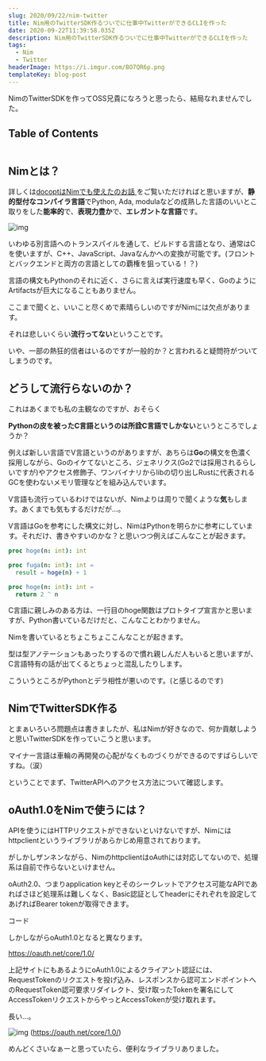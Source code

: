 ```yaml
---
slug: 2020/09/22/nim-twitter
title: Nim用のTwitterSDK作るついでに仕事中TwitterができるCLIを作った
date: 2020-09-22T11:39:58.035Z
description: Nim用のTwitterSDK作るついでに仕事中TwitterができるCLIを作った
tags:
  - Nim
  - Twitter
headerImage: https://i.imgur.com/BO7QR6p.png
templateKey: blog-post
---
```

NimのTwitterSDKを作ってOSS兄貴になろうと思ったら、結局なれませんでした。


## Table of Contents

```toc

```

## Nimとは？

詳しくは[docoptはNimでも使えたのお話
](https://blog.tubone-project24.xyz/2019/11/20/docopt-nim#%E3%81%9D%E3%82%82%E3%81%9D%E3%82%82nim%E3%81%A8%E3%81%AF%EF%BC%9F)をご覧いただければと思いますが、**静的型付なコンパイラ言語**でPython, Ada, modulaなどの成熟した言語のいいとこ取りをした**能率的**で、**表現力豊か**で、**エレガントな言語**です。

![img](https://i.imgur.com/BbHTNwQ.png)

いわゆる別言語へのトランスパイルを通して、ビルドする言語となり、通常はCを使いますが、C++、JavaScript、Javaなんかへの変換が可能です。(フロントとバックエンドと両方の言語としての覇権を狙っている！？)

言語の構文もPythonのそれに近く、さらに言えば実行速度も早く、GoのようにArtifactsが巨大になることもありません。

ここまで聞くと、いいこと尽くめで素晴らしいのですがNimには欠点があります。

それは悲しいくらい**流行ってない**ということです。

いや、一部の熱狂的信者はいるのですが一般的か？と言われると疑問符がついてしまうのです。

## どうして流行らないのか？

これはあくまでも私の主観なのですが、おそらく

**Pythonの皮を被ったC言語というのは所詮C言語でしかない**というところでしょうか？

例えば新しい言語でV言語というのがありますが、あちらは**Go**の構文を色濃く採用しながら、Goのイケてないところ、ジェネリクス(Go2では採用されるらしいですが)やアクセス修飾子、ワンバイナリからlibの切り出しRustに代表されるGCを使わないメモリ管理などを組み込んでいます。

V言語も流行っているわけではないが、Nimよりは周りで聞くような**気**もします。あくまでも気もするだけだが...。

V言語はGoを参考にした構文に対し、NimはPythonを明らかに参考にしています。それだけ、書きやすいのかな？と思いつつ例えばこんなことが起きます。

```nim
proc hoge(n: int): int

proc fuga(n: int): int =
  result = hoge(n) + 1

proc hoge(n: int): int =
  return 2 ^ n
```

C言語に親しみのある方は、一行目のhoge関数はプロトタイプ宣言かと思いますが、Python書いているだけだと、こんなことわかりません。

Nimを書いているとちょこちょここんなことが起きます。

型は型アノテーションもあったりするので慣れ親しんだ人もいると思いますが、C言語特有の話が出てくるとちょっと混乱したりします。

こういうところがPythonとデラ相性が悪いのです。(と感じるのです)

## NimでTwitterSDK作る

とまぁいろいろ問題点は書きましたが、私はNimが好きなので、何か貢献しようと思いTwitterSDKを作っていこうと思います。

マイナー言語は車輪の再開発の心配がなくものづくりができるのですばらしいですね。（涙）

ということでまず、TwitterAPIへのアクセス方法について確認します。

## oAuth1.0をNimで使うには？

APIを使うにはHTTPリクエストができないといけないですが、Nimにはhttpclientというライブラリがあらかじめ用意されております。

がしかしザンネンながら、NimのhttpclientはoAuthには対応してないので、処理系は自前で作らないといけません。

oAuth2.0、つまりapplication keyとそのシークレットでアクセス可能なAPIであればさほど処理系は難しくなく、Basic認証としてheaderにそれぞれを設定してあげればBearer tokenが取得できます。

コード

しかしながらoAuth1.0となると異なります。

<https://oauth.net/core/1.0/>

上記サイトにもあるようにoAuth1.0によるクライアント認証には、RequestTokenのリクエストを投げ込み、レスポンスから認可エンドポイントへのRequestToken認可要求リダイレクト、受け取ったTokenを署名にしてAccessTokenリクエストからやっとAccessTokenが受け取れます。

長い...。

![img](https://i.imgur.com/KrG6jYE.png)
(https://oauth.net/core/1.0/)

めんどくさいなぁーと思っていたら、便利なライブラリありました。


